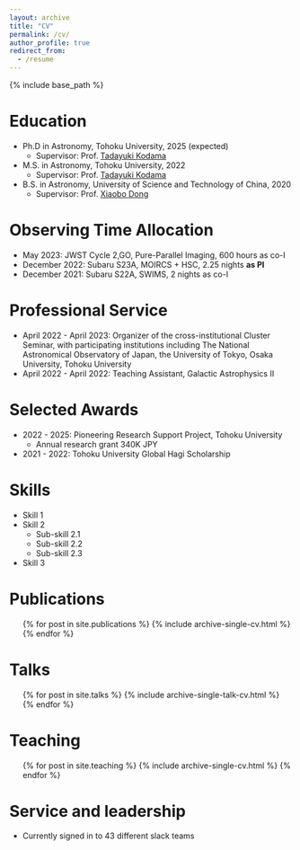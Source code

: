 ```yaml
---
layout: archive
title: "CV"
permalink: /cv/
author_profile: true
redirect_from:
  - /resume
---
```


{% include base_path %}

Education
======
* Ph.D in Astronomy, Tohoku University, 2025 (expected)
  * Supervisor: Prof. [Tadayuki Kodama](http://mahalo.galaxy.bindcloud.jp/pg39.html)
* M.S. in Astronomy, Tohoku University, 2022
  * Supervisor: Prof. [Tadayuki Kodama](http://mahalo.galaxy.bindcloud.jp/pg39.html)
* B.S. in Astronomy, University of Science and Technology of China, 2020
  * Supervisor: Prof. [Xiaobo Dong](http://users.ynao.ac.cn/~xbdong/)

Observing Time Allocation
======
* May 2023: JWST Cycle 2,GO, Pure-Parallel Imaging, 600 hours as co-I
* December 2022: Subaru S23A, MOIRCS + HSC, 2.25 nights **as PI**
* December 2021: Subaru S22A, SWIMS, 2 nights as co-I


Professional Service
======
* April 2022 - April 2023: Organizer of the cross-institutional Cluster Seminar, with participating institutions including The National Astronomical Observatory of Japan, the University of Tokyo, Osaka University, Tohoku University
* April 2022 - April 2022: Teaching Assistant, Galactic Astrophysics II

Selected Awards
======
* 2022 - 2025: Pioneering Research Support Project, Tohoku University
  * Annual research grant 340K JPY
* 2021 - 2022: Tohoku University Global Hagi Scholarship

  
Skills
======
* Skill 1
* Skill 2
  * Sub-skill 2.1
  * Sub-skill 2.2
  * Sub-skill 2.3
* Skill 3

Publications
======
  <ul>{% for post in site.publications %}
    {% include archive-single-cv.html %}
  {% endfor %}</ul>
  
Talks
======
  <ul>{% for post in site.talks %}
    {% include archive-single-talk-cv.html %}
  {% endfor %}</ul>
  
Teaching
======
  <ul>{% for post in site.teaching %}
    {% include archive-single-cv.html %}
  {% endfor %}</ul>
  
Service and leadership
======
* Currently signed in to 43 different slack teams
